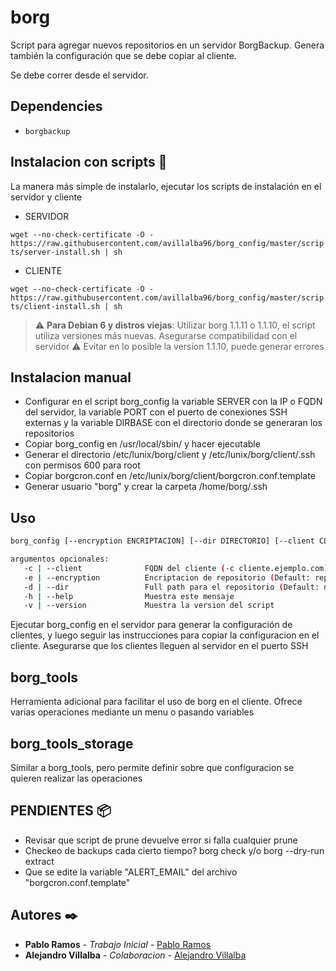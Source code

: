 # borg

Script para agregar nuevos repositorios en un servidor BorgBackup. Genera también la configuración que se debe copiar al cliente.

Se debe correr desde el servidor.

## Dependencies

- ```borgbackup```

## Instalacion con scripts 🔧

La manera más simple de instalarlo, ejecutar los scripts de instalación en el servidor y cliente

- SERVIDOR

```wget --no-check-certificate -O - https://raw.githubusercontent.com/avillalba96/borg_config/master/scripts/server-install.sh | sh```

- CLIENTE

```wget --no-check-certificate -O - https://raw.githubusercontent.com/avillalba96/borg_config/master/scripts/client-install.sh | sh```

> :warning: **Para Debian 6 y distros viejas**: Utilizar borg 1.1.11 o 1.1.10, el script utiliza versiones más nuevas. Asegurarse compatibilidad con el servidor
> :warning: Evitar en lo posible la version 1.1.10, puede generar errores

## Instalacion manual

- Configurar en el script borg_config la variable SERVER con la IP o FQDN del servidor, la variable PORT con el puerto de conexiones SSH externas y la variable DIRBASE con el directorio donde se generaran los repositorios
- Copiar borg_config en /usr/local/sbin/ y hacer ejecutable
- Generar el directorio /etc/lunix/borg/client y /etc/lunix/borg/client/.ssh con permisos 600 para root
- Copiar borgcron.conf en /etc/lunix/borg/client/borgcron.conf.template
- Generar usuario "borg" y crear la carpeta /home/borg/.ssh

## Uso

```bash
borg_config [--encryption ENCRIPTACION] [--dir DIRECTORIO] [--client CLIENTE]

argumentos opcionales:
   -c | --client              FQDN del cliente (-c cliente.ejemplo.com)
   -e | --encryption          Encriptacion de repositorio (Default: repokey-blake2)
   -d | --dir                 Full path para el repositorio (Default: nombre del cliente dentro de /u/borgbackup/)
   -h | --help                Muestra este mensaje
   -v | --version             Muestra la version del script
```

Ejecutar borg_config en el servidor para generar la configuración de clientes, y luego seguir las instrucciones para copiar la configuracion en el cliente.
Asegurarse que los clientes lleguen al servidor en el puerto SSH

## borg_tools

Herramienta adicional para facilitar el uso de borg en el cliente. Ofrece varias operaciones mediante un menu o pasando variables

## borg_tools_storage

Similar a borg_tools, pero permite definir sobre que configuracion se quieren realizar las operaciones

## PENDIENTES 📦

- Revisar que script de prune devuelve error si falla cualquier prune
- Checkeo de backups cada cierto tiempo? borg check y/o borg --dry-run extract
- Que se edite la variable "ALERT_EMAIL" del archivo "borgcron.conf.template"

## Autores ✒️

- **Pablo Ramos** - *Trabajo Inicial* - [Pablo Ramos](https://git.lunix.com.ar/pramos)
- **Alejandro Villalba** - *Colaboracion* - [Alejandro Villalba](https://git.lunix.com.ar/avillalba)
